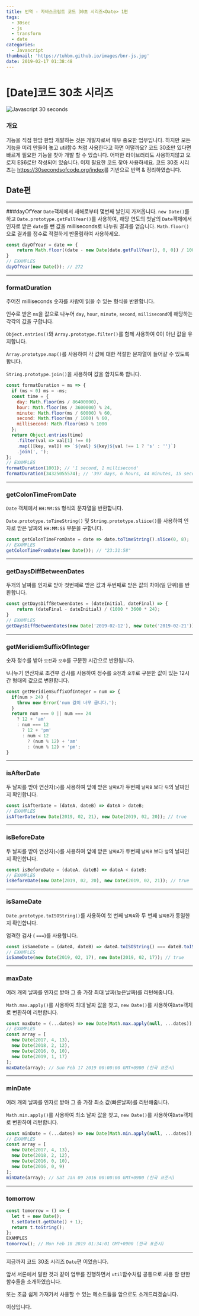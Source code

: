 ```yaml
---
title: 번역 - 자바스크립트 코드 30초 시리즈<Date> 1편
tags:
  - 30sec
  - js
  - transform
  - date
categories:
  - Javascript
thumbnail: 'https://tuhbm.github.io/images/bnr-js.jpg'
date: 2019-02-17 01:38:48
---
```



# [Date]코드 30초 시리즈
![Javascript 30 seconds](https://tuhbm.github.io/images/javascript/img-javascript30.png)

### 개요
기능을 직접 한땀 한땀 개발하는 것은 개발자로써 매우 중요한 업무입니다.
하지만 모든 기능을 미리 만들어 놓고 util함수 처럼 사용한다고 하면 어떨까요?
코드 30초만 있다면 빠르게 필요한 기능을 찾아 개발 할 수 있습니다.
어떠한 라이브러리도 사용하지않고 오로지 ES6로만 작성되어 있습니다.
이제 필요한 코드 찾아 사용하세요.
코드 30초 시리즈는 <https://30secondsofcode.org/index>를 기반으로 번역 & 정리하였습니다.

## Date편
******
###dayOfYear
`Date`객체에서 새해로부터 몇번째 날인지 가져옵니다.
`new Date()`를 하고 `Date.prototype.getFullYear()`를 사용하여, 해당 연도의 첫날의 `Date`객체에서 인자로 받은 `date`를 뺀 값을 milliseconds로 나누워 결과를 얻습니다.
`Math.floor()`으로 결과를 정수로 적절하게 반올림하여 사용하세요.
````javascript
const dayOfYear = date => {
	return Math.floor((date - new Date(date.getFullYear(), 0, 0)) / 1000 / 60 / 60 / 24); 
}
// EXAMPLES
dayOfYear(new Date()); // 272
````
*****

### formatDuration

주어진 milliseconds 숫자를 사람이 읽을 수 있는 형식을 반환합니다.

인수로 받은 `ms`을 값으로 나누어 `day`, `hour`, `minute`, `second`, `millisecond`에 해당하는 각각의 값을 구합니다.

 `Object.entries()`와 `Array.prototype.filter()`를 함께 사용하여 0이 아닌 값을 유지합니다.

`Array.prototype.map()`를 사용하여 각 값에 대한 적절한 문자열이 들어갈 수 있도록 합니다.

`String.prototype.join()`을 사용하여 값을 합치도록 합니다.

```javascript
const formatDuration = ms => {
  if (ms < 0) ms = -ms;
  const time = {
    day: Math.floor(ms / 86400000),
    hour: Math.floor(ms / 3600000) % 24,
    minute: Math.floor(ms / 60000) % 60,
    second: Math.floor(ms / 1000) % 60,
    millisecond: Math.floor(ms) % 1000
  };
  return Object.entries(time)
    .filter(val => val[1] !== 0)
    .map(([key, val]) => `${val} ${key}${val !== 1 ? 's' : ''}`)
    .join(', ');
};
// EXAMPLES
formatDuration(1001); // '1 second, 1 millisecond'
formatDuration(34325055574); // '397 days, 6 hours, 44 minutes, 15 seconds, 574 milliseconds'
```

*****

### getColonTimeFromDate

`Date` 객체에서 `HH:MM:SS` 형식의 문자열을 반환합니다.

`Date.prototype.toTimeString()` 및 `String.prototype.sliice()`를 사용하여 인자로 받은 날짜의 `HH:MM:SS` 부분을 구합니다.

```javascript
const getColonTimeFromDate = date => date.toTimeString().slice(0, 8);
// EXAMPLES
getColonTimeFromDate(new Date()); // "23:31:58"
```

*****

### getDaysDiffBetweenDates

두개의 날짜를 인자로 받아 첫번째로 받은 값과 두번째로 받은 값의 차이(일 단위)를 반환합니다.

```javascript
const getDaysDiffBetweenDates = (dateInitial, dateFinal) => {
	return (dateFinal - dateInitial) / (1000 * 3600 * 24); 
}
// EXAMPLES
getDaysDiffBetweenDates(new Date('2019-02-12'), new Date('2019-02-21')); // 9
```

*****

### getMeridiemSuffixOfInteger

숫자 정수를 받아 `오전`과 `오후`를 구분한 시간으로 반환됩니다.

`%`나누기 연산자로 조건부 검사를 사용하여 정수를 `오전`과 `오후`로 구분한 값이 있는 12시간 형태의 값으로 변환합니다.

```javascript
const getMeridiemSuffixOfInteger = num => {
  if(num > 24) {
	throw new Error('num 값이 너무 큽니다.');
  }
  return num === 0 || num === 24
    ? 12 + 'am'
    : num === 12
      ? 12 + 'pm'
      : num < 12
        ? (num % 12) + 'am'
        : (num % 12) + 'pm';
}
```

*****

### isAfterDate

두 날짜를 받아 연산자(`>`)를 사용하여 앞에 받은 `날짜A`가 두번째 `날짜B` 보다 `뒤`의 날짜인지 확인합니다.
```javascript
const isAfterDate = (dateA, dateB) => dateA > dateB;
// EXAMPLES
isAfterDate(new Date(2019, 02, 21), new Date(2019, 02, 20)); // true
```

*****

###  isBeforeDate

두 날짜를 받아 연산자(`<`)를 사용하여 앞에 받은 `날짜A`가 두번째 `날짜B` 보다 `앞`의 날짜인지 확인합니다.

```javascript
const isBeforeDate = (dateA, dateB) => dateA < dateB;
// EXAMPLES
isBeforeDate(new Date(2019, 02, 20), new Date(2019, 02, 21)); // true
```

*****

### isSameDate

`Date.prototype.toISOString()`를 사용하여 첫 번째 `날짜A`와 두 번째 `날짜B`가 동일한 지 확인합니다.

엄격한 검사 ( `===`)를 사용합니다.

```javascript
const isSameDate = (dateA, dateB) => dateA.toISOString() === dateB.toISOString();
// EXAMPLES
isSameDate(new Date(2019, 02, 17), new Date(2019, 02, 17)); // true
```

*****

### maxDate

여러 개의 날짜를 인자로 받아 그 중 가장 최대 날짜(늦은날짜)를 리턴해줍니다.

`Math.max.apply()`를 사용하여 최대 날짜 값을 찾고, `new Date()`를 사용하여`Date`객체로 변환하여 리턴합니다.

```javascript
const maxDate = (...dates) => new Date(Math.max.apply(null, ...dates));
// EXAMPLES
const array = [
  new Date(2017, 4, 13),
  new Date(2018, 2, 12),
  new Date(2016, 0, 10),
  new Date(2019, 1, 17)
];
maxDate(array); // Sun Feb 17 2019 00:00:00 GMT+0900 (한국 표준시)
```

*****

### minDate

여러 개의 날짜를 인자로 받아 그 중 가장 최소 값(빠른날짜)를 리턴해줍니다.

`Math.min.apply()`를 사용하여 최소 날짜 값을 찾고, `new Date()`를 사용하여`Date`객체로 변환하여 리턴합니다.

```javascript
const minDate = (...dates) => new Date(Math.min.apply(null, ...dates));
// EXAMPLES
const array = [
  new Date(2017, 4, 13),
  new Date(2018, 2, 12),
  new Date(2016, 0, 10),
  new Date(2016, 0, 9)
];
minDate(array); // Sat Jan 09 2016 00:00:00 GMT+0900 (한국 표준시)
```

*****

### tomorrow

```javascript
const tomorrow = () => {
  let t = new Date();
  t.setDate(t.getDate() + 1);
  return t.toString();
};
EXAMPLES
tomorrow(); // Mon Feb 18 2019 01:34:01 GMT+0900 (한국 표준시)
```

*****

지금까지 코드 30초 시리즈 `Date`편 이었습니다.

앞서 서론에서 말한 것과 같이 업무를 진행하면서 `util`함수처럼 공통으로 사용 할 만한 함수들을 소개하였습니다.

또는 조금 쉽게 가져가서 사용할 수 있는 메소드들을 앞으로도 소개드리겠습니다.

이상입니다.